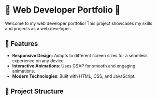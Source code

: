 # 🚀 Web Developer Portfolio 🚀

Welcome to my web developer portfolio! This project showcases my skills and projects as a web developer.

## 🌟 Features

- **Responsive Design**: Adapts to different screen sizes for a seamless experience on any device.
- **Interactive Animations**: Uses GSAP for smooth and engaging animations.
- **Modern Technologies**: Built with HTML, CSS, and JavaScript.

## 📂 Project Structure
